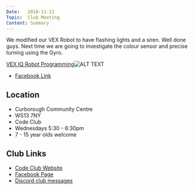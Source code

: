 ```yaml
---
Date:   2018-11-11
Topic:  Club Meeting
Content: Summary
---
```

We modified our VEX Robot to have flashing lights and a siren. Well done guys. Next time we are going to investigate the colour sensor and precise turning using the Gyro.

[VEX IQ Robot Programming](https://www.facebook.com/720665616418529/videos/2173213839598873)![ALT TEXT](https://scontent.fbhx6-1.fna.fbcdn.net/v/t15.13418-10/44369292_255837195290963_4481605314596044800_n.jpg?stp=dst-jpg_s720x720&_nc_cat=106&ccb=1-7&_nc_sid=ad6a45&_nc_ohc=MZefWCMVrnQAX9pzQIp&_nc_ht=scontent.fbhx6-1.fna&edm=AKK4YLsEAAAA&oh=00_AfCmsk5erm5VPeJKpgQdL_kxk-Rh5Ha5OiVCdWcmcfbxXA&oe=652ADE6F)

* [Facebook Link](https://www.facebook.com/1481985248595237/posts/1785855398208219/)

## Location

* Curborough Community Centre
* WS13 7NY
* Code Club
* Wednesdays 5:30 - 6:30pm
* 7 - 15 year olds welcome

## Club Links

* [Code Club Website](https://lichfield-code-club.github.io/)
* [Facebook Page](https://www.facebook.com/LichfieldCoders)
* [Discord club messages](https://discord.gg/szz6xGK)
